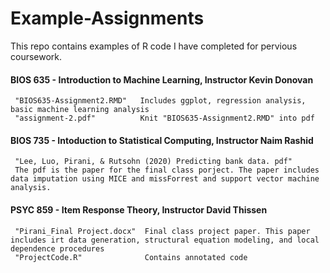 # Example-Assignments

This repo contains examples of R code I have completed for pervious coursework.

#### BIOS 635 - Introduction to Machine Learning, Instructor Kevin Donovan 
     "BIOS635-Assignment2.RMD"   Includes ggplot, regression analysis, basic machine learning analysis
     "assignment-2.pdf"          Knit "BIOS635-Assignment2.RMD" into pdf

#### BIOS 735 - Intoduction to Statistical Computing, Instructor Naim Rashid
     "Lee, Luo, Pirani, & Rutsohn (2020) Predicting bank data. pdf"   
     The pdf is the paper for the final class porject. The paper includes data imputation using MICE and missForrest and support vector machine analysis. 
     
#### PSYC 859 - Item Response Theory, Instructor David Thissen
     "Pirani_Final Project.docx"  Final class project paper. This paper includes irt data generation, structural equation modeling, and local dependence procedures
     "ProjectCode.R"              Contains annotated code
